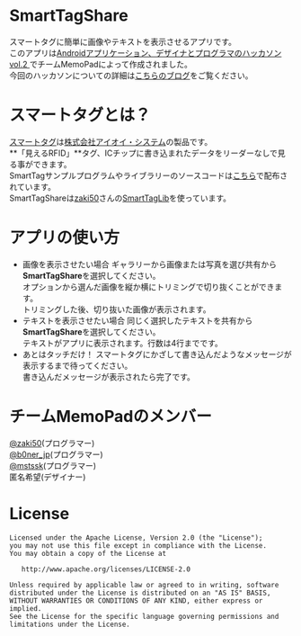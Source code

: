 SmartTagShare
=============
スマートタグに簡単に画像やテキストを表示させるアプリです。  
このアプリは[Androidアプリケーション、デザイナとプログラマのハッカソン vol.2 ][1]でチームMemoPadによって作成されました。  
今回のハッカソンについての詳細は[こちらのブログ][2]をご覧ください。  



スマートタグとは？
=============
[スマートタグ][3]は[株式会社アイオイ・システム][4]の製品です。  
**「見えるRFID」**タグ、ICチップに書き込まれたデータをリーダーなしで見る事ができます。  
SmartTagサンプルプログラムやライブラリーのソースコードは[こちら][9]で配布されています。  
SmartTagShareは[zaki50][5]さんの[SmartTagLib][8]を使っています。  



アプリの使い方
===========
 * 画像を表示させたい場合
   ギャラリーから画像または写真を選び共有から**SmartTagShare**を選択してください。  
   オプションから選んだ画像を縦か横にトリミングで切り抜くことができます。  
   トリミングした後、切り抜いた画像が表示されます。  
 * テキストを表示させたい場合
   同じく選択したテキストを共有から**SmartTagShare**を選択してください。  
   テキストがアプリに表示されます。行数は4行までです。  
 * あとはタッチだけ！
   スマートタグにかざして書き込んだようなメッセージが表示するまで待ってください。  
   書き込んだメッセージが表示されたら完了です。  



チームMemoPadのメンバー
===================
[@zaki50][5](プログラマー)  
[@b0ner_jp][6](プログラマー)  
[@mstssk][7](プログラマー)  
匿名希望(デザイナー)  



License
=======
    Licensed under the Apache License, Version 2.0 (the "License");
    you may not use this file except in compliance with the License.
    You may obtain a copy of the License at

       http://www.apache.org/licenses/LICENSE-2.0

    Unless required by applicable law or agreed to in writing, software
    distributed under the License is distributed on an "AS IS" BASIS,
    WITHOUT WARRANTIES OR CONDITIONS OF ANY KIND, either express or implied.
    See the License for the specific language governing permissions and
    limitations under the License.




[1]: http://atnd.org/events/23787
[2]: http://d.hatena.ne.jp/bs-android/20120206
[3]: http://www.hello-aioi.com/product/smarttag.html
[4]: http://www.hello-aioi.com/
[5]: http://twitter.com/zaki50
[6]: http://twitter.com/b0ner_jp
[7]: http://twitter.com/mstssk
[8]: https://github.com/zaki50/SmartTagLib
[9]: http://www.hello-aioi.com/rfid_smarttag/download.html
